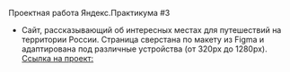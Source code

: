 Проектная работа Яндекс.Практикума #3
 - Сайт, рассказывающий об интересных местах для путешествий на территории России. 
Страница сверстана по макету из Figma и адаптирована под различные устройства (от 320px до 1280px).
[Ссылка на проект:](https://kolotygin57.github.io/russian-travel/)

